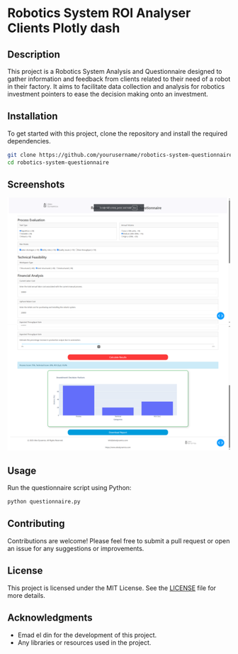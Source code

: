 # Robotics System ROI Analyser Clients Plotly dash

## Description
This project is a Robotics System Analysis and Questionnaire designed to gather information and feedback from clients related to their need of a robot in their factory. It aims to facilitate data collection and analysis for robotics investment pointers to ease the decision making onto an investment.

## Installation
To get started with this project, clone the repository and install the required dependencies.

```bash
git clone https://github.com/yourusername/robotics-system-questionnaire.git
cd robotics-system-questionnaire
```

## Screenshots
![Screenshot 1](screenshot1.png)
![Screenshot 2](screenshot2.png)

## Usage
Run the questionnaire script using Python:
```bash
python questionnaire.py
```

## Contributing
Contributions are welcome! Please feel free to submit a pull request or open an issue for any suggestions or improvements.

## License
This project is licensed under the MIT License. See the [LICENSE](LICENSE) file for more details.

## Acknowledgments
- Emad el din for the development of this project.
- Any libraries or resources used in the project.
